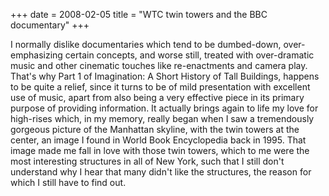 +++
date = 2008-02-05
title = "WTC twin towers and the BBC documentary"
+++

I normally dislike documentaries which tend to be dumbed-down,
over-emphasizing certain concepts, and worse still, treated with
over-dramatic music and other cinematic touches like re-enactments and
camera play. That\'s why Part 1 of Imagination: A Short History of Tall
Buildings, happens to be quite a relief, since it turns to be of mild
presentation with excellent use of music, apart from also being a very
effective piece in its primary purpose of providing information. It
actually brings again to life my love for high-rises which, in my
memory, really began when I saw a tremendously gorgeous picture of the
Manhattan skyline, with the twin towers at the center, an image I found
in World Book Encyclopedia back in 1995. That image made me fall in love
with those twin towers, which to me were the most interesting structures
in all of New York, such that I still don\'t understand why I hear that
many didn\'t like the structures, the reason for which I still have to
find out.
